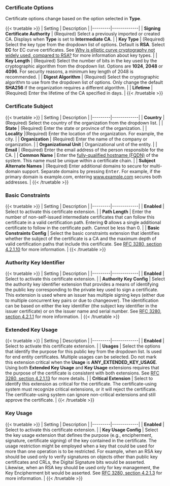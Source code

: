 ### Certificate Options
Certificate options change based on the option selected in **Type**.

{{< truetable >}}
| Setting | Description |
|---------|-------------|
| **Signing Certificate Authority** | (Required) Select a previously imported or created CA. Displays when **Type** is set to **Intermediate CA**. |
| **Key Type** | (Required) Select the key type from the dropdown list of options. Default is **RSA**. Select **EC** for EC curve certificates. See [Why is elliptic curve cryptography not widely used, compared to RSA?](https://crypto.stackexchange.com/questions/1190/why-is-elliptic-curve-cryptography-not-widely-used-compared-to-rsa) for more information about key types. |
| **Key Length** | (Required) Select the number of bits in the key used by the cryptographic algorithm from the dropdown list. Options are **1024**, **2048** or **4096**. For security reasons, a minimum key length of 2048 is recommended. |
| **Digest Algorithm** | (Required) Select the cryptographic algorithm to use from the dropdown list of options. Only change the default **SHA256** if the organization requires a different algorithm. |
| **Lifetime** | (Required) Enter the lifetime of the CA specified in days. |
{{< /truetable >}}

### Certificate Subject

{{< truetable >}}
| Setting | Description |
|---------|-------------|
| **Country** | (Required) Select the country of the organization from the dropdown list. |
| **State** | (Required) Enter the state or province of the organization. |
| **Locality** |(Required) Enter the location of the organization. For example, the city. |
| **Organization** | (Required) Enter the name of the company or organization. |
| **Organizational Unit** | Organizational unit of the entity. |
| **Email** | (Required) Enter the email address of the person responsible for the CA. |
| **Common Name** | Enter the [fully-qualified hostname (FQDN)](https://kb.iu.edu/d/aiuv) of the system. This name must be unique within a certificate chain. |
| **Subject Alternate Names** | (Required) Enter additional domains to secure for multi-domain support. Separate domains by pressing <kbd>Enter</kbd>. For example, if the primary domain is example.com, entering www.example.com secures both addresses. |
{{< /truetable >}}

### Basic Constraints

{{< truetable >}}
| Setting | Description |
|---------|-------------|
| **Enabled** | Select to activate this certificate extension. |
| **Path Length** | Enter the number of non-self-issued intermediate certificates that can follow this certificate in a valid certification path. Entering **0** allows a single additional certificate to follow in the certificate path. Cannot be less than 0. |
| **Basic Constraints Config** | Select the basic constraints extension that identifies whether the subject of the certificate is a CA and the maximum depth of valid certification paths that include this certificate. See [RFC 3280, section 4.2.1.10](https://www.ietf.org/rfc/rfc3280.txt) for more information. |
{{< /truetable >}}

### Authority Key Identifier

{{< truetable >}}
| Setting | Description |
|---------|-------------|
| **Enabled** | Select to activate this certificate extension. |
| **Authority Key Config** | Select the authority key identifier extension that provides a means of identifying the public key corresponding to the private key used to sign a certificate. This extension is used where an issuer has multiple signing keys (either due to multiple concurrent key pairs or due to changeover). The identification can be based on either the key identifier (the subject key identifier in the issuer certificate) or on the issuer name and serial number. See [RFC 3280, section 4.2.1.1](https://www.ietf.org/rfc/rfc3280.txt) for more information. |
{{< /truetable >}}

### Extended Key Usage

{{< truetable >}}
| Setting | Description |
|---------|-------------|
| **Enabled** | Select to activate this certificate extension. |
| **Usages** | Select the options that identify the purpose for this public key from the dropdown list. Is used for end entity certificates. Multiple usages can be selected. Do not mark this extension critical when the **Usage** is **ANY_EXTENDED_KEY_USAGE**. Using both **Extended Key Usage** and **Key Usage** extensions requires that the purpose of the certificate is consistent with both extensions. See [RFC 3280, section 4.2.1.13](https://www.ietf.org/rfc/rfc3280.txt) for more details. |
| **Critical Extension** | Select to identify this extension as critical for the certificate. The certificate-using system must recognize critical extensions, or it will reject the certificate. The certificate-using system can ignore non-critical extensions and still approve the certificate. |
{{< /truetable >}}

### Key Usage

{{< truetable >}}
| Setting | Description |
|---------|-------------|
| **Enabled** | Select to activate this certificate extension. |
| **Key Usage Config** | Select the key usage extension that defines the purpose (e.g., encipherment, signature, certificate signing) of the key contained in the certificate. The usage restriction might be employed when a key that could be used for more than one operation is to be restricted. For example, when an RSA key should be used only to verify signatures on objects other than public key certificates and CRLs, the Digital Signature bits would be asserted. Likewise, when an RSA key should be used only for key management, the Key Encipherment bit would be asserted. See [RFC 3280, section 4.2.1.3](https://www.ietf.org/rfc/rfc3280.txt) for more information. |
{{< /truetable >}}
